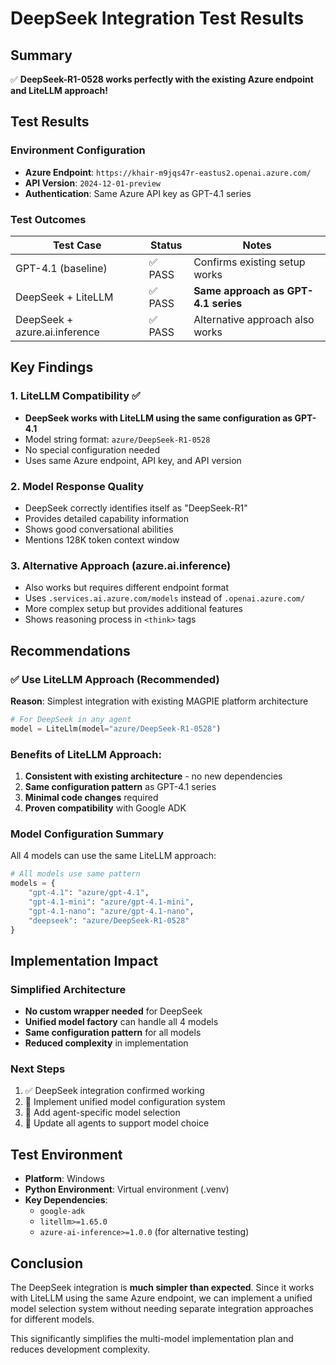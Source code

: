 # DeepSeek Integration Test Results

## Summary
✅ **DeepSeek-R1-0528 works perfectly with the existing Azure endpoint and LiteLLM approach!**

## Test Results

### Environment Configuration
- **Azure Endpoint**: `https://khair-m9jqs47r-eastus2.openai.azure.com/`
- **API Version**: `2024-12-01-preview`
- **Authentication**: Same Azure API key as GPT-4.1 series

### Test Outcomes

| Test Case | Status | Notes |
|-----------|--------|-------|
| GPT-4.1 (baseline) | ✅ PASS | Confirms existing setup works |
| DeepSeek + LiteLLM | ✅ PASS | **Same approach as GPT-4.1 series** |
| DeepSeek + azure.ai.inference | ✅ PASS | Alternative approach also works |

## Key Findings

### 1. LiteLLM Compatibility ✅
- **DeepSeek works with LiteLLM using the same configuration as GPT-4.1**
- Model string format: `azure/DeepSeek-R1-0528`
- No special configuration needed
- Uses same Azure endpoint, API key, and API version

### 2. Model Response Quality
- DeepSeek correctly identifies itself as "DeepSeek-R1"
- Provides detailed capability information
- Shows good conversational abilities
- Mentions 128K token context window

### 3. Alternative Approach (azure.ai.inference)
- Also works but requires different endpoint format
- Uses `.services.ai.azure.com/models` instead of `.openai.azure.com/`
- More complex setup but provides additional features
- Shows reasoning process in `<think>` tags

## Recommendations

### ✅ Use LiteLLM Approach (Recommended)
**Reason**: Simplest integration with existing MAGPIE platform architecture

```python
# For DeepSeek in any agent
model = LiteLlm(model="azure/DeepSeek-R1-0528")
```

### Benefits of LiteLLM Approach:
1. **Consistent with existing architecture** - no new dependencies
2. **Same configuration pattern** as GPT-4.1 series
3. **Minimal code changes** required
4. **Proven compatibility** with Google ADK

### Model Configuration Summary
All 4 models can use the same LiteLLM approach:

```python
# All models use same pattern
models = {
    "gpt-4.1": "azure/gpt-4.1",
    "gpt-4.1-mini": "azure/gpt-4.1-mini", 
    "gpt-4.1-nano": "azure/gpt-4.1-nano",
    "deepseek": "azure/DeepSeek-R1-0528"
}
```

## Implementation Impact

### Simplified Architecture
- **No custom wrapper needed** for DeepSeek
- **Unified model factory** can handle all 4 models
- **Same configuration pattern** for all models
- **Reduced complexity** in implementation

### Next Steps
1. ✅ DeepSeek integration confirmed working
2. 🔄 Implement unified model configuration system
3. 🔄 Add agent-specific model selection
4. 🔄 Update all agents to support model choice

## Test Environment
- **Platform**: Windows
- **Python Environment**: Virtual environment (.venv)
- **Key Dependencies**: 
  - `google-adk`
  - `litellm>=1.65.0`
  - `azure-ai-inference>=1.0.0` (for alternative testing)

## Conclusion
The DeepSeek integration is **much simpler than expected**. Since it works with LiteLLM using the same Azure endpoint, we can implement a unified model selection system without needing separate integration approaches for different models.

This significantly simplifies the multi-model implementation plan and reduces development complexity.
